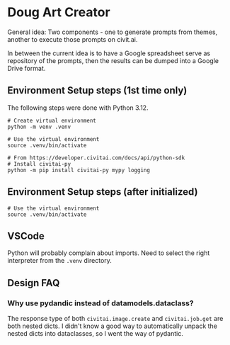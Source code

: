 # Doug Art Creator

General idea: Two components - one to generate prompts from themes, another to execute those prompts on civit.ai.

In between the current idea is to have a Google spreadsheet serve as repository of the prompts, then the results can be dumped into a Google Drive format.


## Environment Setup steps (1st time only)

The following steps were done with Python 3.12.

```
# Create virtual environment
python -m venv .venv

# Use the virtual environment
source .venv/bin/activate

# From https://developer.civitai.com/docs/api/python-sdk
# Install civitai-py
python -m pip install civitai-py mypy logging
```

## Environment Setup steps (after initialized)

```
# Use the virtual environment
source .venv/bin/activate
```

## VSCode

Python will probably complain about imports. Need to select the right interpreter from the `.venv` directory.

## Design FAQ

### Why use pydandic instead of datamodels.dataclass?

The response type of both `civitai.image.create` and `civitai.job.get` are both nested dicts. I didn't know a good way to automatically unpack the nested dicts into dataclasses, so I went the way of pydantic.
